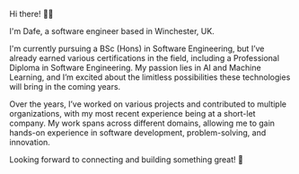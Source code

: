 Hi there! 🙋‍♂️

I'm Dafe, a software engineer based in Winchester, UK.

I'm currently pursuing a BSc (Hons) in Software Engineering, but I’ve already earned various certifications in the field, including a Professional Diploma in Software Engineering. My passion lies in AI and Machine Learning, and I’m excited about the limitless possibilities these technologies will bring in the coming years.

Over the years, I’ve worked on various projects and contributed to multiple organizations, with my most recent experience being at a short-let company. My work spans across different domains, allowing me to gain hands-on experience in software development, problem-solving, and innovation.

Looking forward to connecting and building something great! 🚀

<!--
**Beastly12/Beastly12** is a ✨ _special_ ✨ repository because its `README.md` (this file) appears on your GitHub profile.

Here are some ideas to get you started:

- 🔭 I’m currently working on ...
- 🌱 I’m currently learning ...
- 👯 I’m looking to collaborate on ...
- 🤔 I’m looking for help with ...
- 💬 Ask me about ...
- 📫 How to reach me: ...
- 😄 Pronouns: ...
- ⚡ Fun fact: ...
-->
